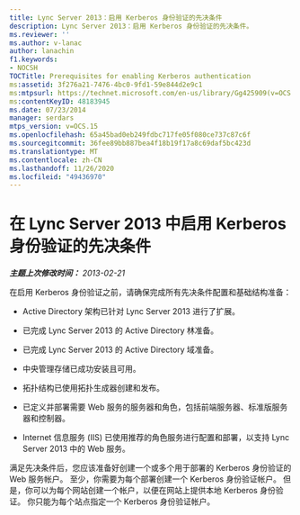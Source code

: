 ```yaml
---
title: Lync Server 2013：启用 Kerberos 身份验证的先决条件
description: Lync Server 2013：启用 Kerberos 身份验证的先决条件。
ms.reviewer: ''
ms.author: v-lanac
author: lanachin
f1.keywords:
- NOCSH
TOCTitle: Prerequisites for enabling Kerberos authentication
ms:assetid: 3f276a21-7476-4bc0-9fd1-59e844d2e9c1
ms:mtpsurl: https://technet.microsoft.com/en-us/library/Gg425909(v=OCS.15)
ms:contentKeyID: 48183945
ms.date: 07/23/2014
manager: serdars
mtps_version: v=OCS.15
ms.openlocfilehash: 65a45bad0eb249fdbc717fe05f080ce737c87c6f
ms.sourcegitcommit: 36fee89bb887bea4f18b19f17a8c69daf5bc423d
ms.translationtype: MT
ms.contentlocale: zh-CN
ms.lasthandoff: 11/26/2020
ms.locfileid: "49436970"
---
```

# <a name="prerequisites-for-enabling-kerberos-authentication-in-lync-server-2013"></a>在 Lync Server 2013 中启用 Kerberos 身份验证的先决条件

<div data-xmlns="http://www.w3.org/1999/xhtml">

<div class="topic" data-xmlns="http://www.w3.org/1999/xhtml" data-msxsl="urn:schemas-microsoft-com:xslt" data-cs="https://msdn.microsoft.com/">

<div data-asp="https://msdn2.microsoft.com/asp">



</div>

<div id="mainSection">

<div id="mainBody">

<span> </span>

_**主题上次修改时间：** 2013-02-21_

在启用 Kerberos 身份验证之前，请确保完成所有先决条件配置和基础结构准备：

  - Active Directory 架构已针对 Lync Server 2013 进行了扩展。

  - 已完成 Lync Server 2013 的 Active Directory 林准备。

  - 已完成 Lync Server 2013 的 Active Directory 域准备。

  - 中央管理存储已成功安装且可用。

  - 拓扑结构已使用拓扑生成器创建和发布。

  - 已定义并部署需要 Web 服务的服务器和角色，包括前端服务器、标准版服务器和控制器。

  - Internet 信息服务 (IIS) 已使用推荐的角色服务进行配置和部署，以支持 Lync Server 2013 中的 Web 服务。

满足先决条件后，您应该准备好创建一个或多个用于部署的 Kerberos 身份验证的 Web 服务帐户。 至少，你需要为每个部署创建一个 Kerberos 身份验证帐户。 但是，你可以为每个网站创建一个帐户，以便在网站上提供本地 Kerberos 身份验证。 你只能为每个站点指定一个 Kerberos 身份验证帐户。

</div>

<span> </span>

</div>

</div>

</div>

